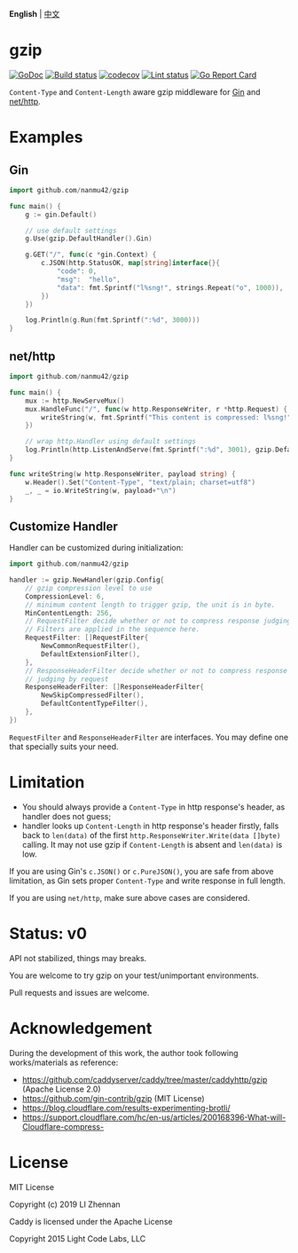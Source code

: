 **English** | [中文](https://github.com/nanmu42/gzip/blob/master/README.Chinese.md)

# gzip

[![GoDoc](https://godoc.org/github.com/nanmu42/gzip?status.svg)](https://godoc.org/github.com/nanmu42/gzip)
[![Build status](https://github.com/nanmu42/gzip/workflows/build/badge.svg)](https://github.com/nanmu42/gzip/actions)
[![codecov](https://codecov.io/gh/nanmu42/gzip/branch/master/graph/badge.svg)](https://codecov.io/gh/nanmu42/gzip)
[![Lint status](https://github.com/nanmu42/gzip/workflows/golangci-lint/badge.svg)](https://github.com/nanmu42/gzip/actions)
[![Go Report Card](https://goreportcard.com/badge/github.com/nanmu42/gzip)](https://goreportcard.com/report/github.com/nanmu42/gzip)

 `Content-Type` and `Content-Length` aware gzip middleware for [Gin](https://github.com/gin-gonic/gin) and [net/http](https://golang.org/pkg/net/http/).

# Examples

## Gin

```go
import github.com/nanmu42/gzip

func main() {
	g := gin.Default()

    // use default settings
	g.Use(gzip.DefaultHandler().Gin)

	g.GET("/", func(c *gin.Context) {
		c.JSON(http.StatusOK, map[string]interface{}{
			"code": 0,
			"msg":  "hello",
			"data": fmt.Sprintf("l%sng!", strings.Repeat("o", 1000)),
		})
	})

	log.Println(g.Run(fmt.Sprintf(":%d", 3000)))
}
```

## net/http

```go
import github.com/nanmu42/gzip

func main() {
	mux := http.NewServeMux()
	mux.HandleFunc("/", func(w http.ResponseWriter, r *http.Request) {
		writeString(w, fmt.Sprintf("This content is compressed: l%sng!", strings.Repeat("o", 1000)))
	})

    // wrap http.Handler using default settings
	log.Println(http.ListenAndServe(fmt.Sprintf(":%d", 3001), gzip.DefaultHandler().WrapHandler(mux)))
}

func writeString(w http.ResponseWriter, payload string) {
	w.Header().Set("Content-Type", "text/plain; charset=utf8")
	_, _ = io.WriteString(w, payload+"\n")
}
```

## Customize Handler

Handler can be customized during initialization:

```go
import github.com/nanmu42/gzip

handler := gzip.NewHandler(gzip.Config{
    // gzip compression level to use
	CompressionLevel: 6,
    // minimum content length to trigger gzip, the unit is in byte.
	MinContentLength: 256,
    // RequestFilter decide whether or not to compress response judging by request.
    // Filters are applied in the sequence here.
	RequestFilter: []RequestFilter{
	    NewCommonRequestFilter(),
	    DefaultExtensionFilter(),
	},
    // ResponseHeaderFilter decide whether or not to compress response
    // judging by request
	ResponseHeaderFilter: []ResponseHeaderFilter{
		NewSkipCompressedFilter(),
		DefaultContentTypeFilter(),
	},
})
```

`RequestFilter` and `ResponseHeaderFilter` are interfaces.
You may define one that specially suits your need.

# Limitation

* You should always provide a `Content-Type` in http response's header, as handler does not guess;
* handler looks up `Content-Length` in http response's header firstly, falls back to `len(data)` of the first `http.ResponseWriter.Write(data []byte)` calling. It may not use gzip if `Content-Length` is absent and `len(data)` is low.

If you are using Gin's `c.JSON()` or `c.PureJSON()`, you are safe from above limitation, as Gin sets proper `Content-Type` and write response in full length.

If you are using `net/http`, make sure above cases are considered.

# Status: v0

API not stabilized, things may breaks.

You are welcome to try gzip on your test/unimportant environments.

Pull requests and issues are welcome.

# Acknowledgement

During the development of this work, the author took following works/materials as reference:

* https://github.com/caddyserver/caddy/tree/master/caddyhttp/gzip (Apache License 2.0)
* https://github.com/gin-contrib/gzip (MIT License)
* https://blog.cloudflare.com/results-experimenting-brotli/
* https://support.cloudflare.com/hc/en-us/articles/200168396-What-will-Cloudflare-compress-

# License

MIT License

Copyright (c) 2019 LI Zhennan


Caddy is licensed under the Apache License

Copyright 2015 Light Code Labs, LLC
